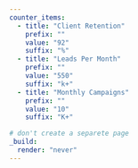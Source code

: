 ```yaml
---
counter_items:
  - title: "Client Retention"
    prefix: ""
    value: "92"
    suffix: "%"
  - title: "Leads Per Month"
    prefix: ""
    value: "550"
    suffix: "k+"
  - title: "Monthly Campaigns"
    prefix: ""
    value: "10"
    suffix: "K+"

# don't create a separete page
_build:
  render: "never"
---
```

